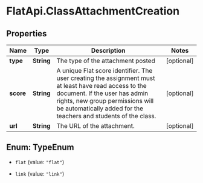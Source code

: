 # FlatApi.ClassAttachmentCreation

## Properties
Name | Type | Description | Notes
------------ | ------------- | ------------- | -------------
**type** | **String** | The type of the attachment posted | [optional] 
**score** | **String** | A unique Flat score identifier. The user creating the assignment must at least have read access to the document. If the user has admin rights, new group permissions will be automatically added for the teachers and students of the class.  | [optional] 
**url** | **String** | The URL of the attachment. | [optional] 


<a name="TypeEnum"></a>
## Enum: TypeEnum


* `flat` (value: `"flat"`)

* `link` (value: `"link"`)




